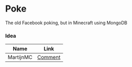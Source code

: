 # Poke

The old Facebook poking, but in Minecraft using MongoDB

### Idea
| Name | Link |
| --- | --- |
| MartijnMC | [Comment](https://www.reddit.com/r/admincraft/comments/y2bkka/comment/is39dy4/?utm_source=share&utm_medium=web2x&context=3) |
